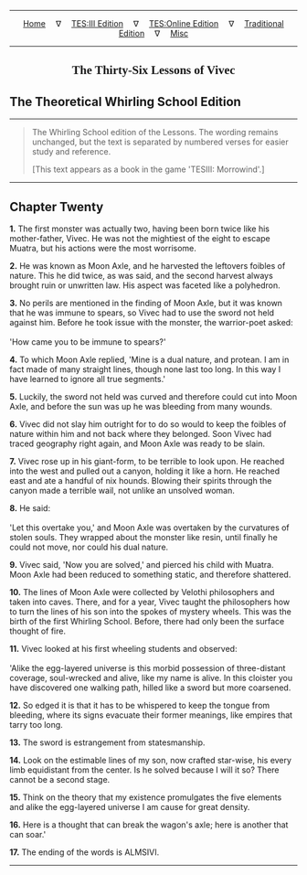 
---

<!-- Jekyll Page Links -->

<center>
<a href="../../../../../index.html">Home</a>
&emsp;&nabla;&emsp;
<a href="../../../../index-tes3.html">TES:III Edition</a>
&emsp;&nabla;&emsp;
<a href="../../../../index-teso.html">TES:Online Edition</a>
&emsp;&nabla;&emsp;
<a href="../../../../index-traditional.html">Traditional Edition</a>
&emsp;&nabla;&emsp;
<a href="../../../../index-misc.html">Misc</a>
</center>

<!-- Markdown Body Below: -->

---

<center>
<h2><span style="font-family:Georgia">The Thirty-Six Lessons of Vivec</span></h2>
</center>

## The Theoretical Whirling School Edition

---

> The Whirling School edition of the Lessons. The wording remains unchanged, but the text is separated by numbered verses for easier study and reference.
>
> \[This text appears as a book in the game 'TESIII: Morrowind'.\]

---

## Chapter Twenty

__1.__ The first monster was actually two, having been born twice like his mother-father, Vivec. He was not the mightiest of the eight to escape Muatra, but his actions were the most worrisome.

__2.__ He was known as Moon Axle, and he harvested the leftovers foibles of nature. This he did twice, as was said, and the second harvest always brought ruin or unwritten law. His aspect was faceted like a polyhedron.

__3.__ No perils are mentioned in the finding of Moon Axle, but it was known that he was immune to spears, so Vivec had to use the sword not held against him. Before he took issue with the monster, the warrior-poet asked:\
\
'How came you to be immune to spears?'

__4.__ To which Moon Axle replied, 'Mine is a dual nature, and protean. I am in fact made of many straight lines, though none last too long. In this way I have learned to ignore all true segments.'

__5.__ Luckily, the sword not held was curved and therefore could cut into Moon Axle, and before the sun was up he was bleeding from many wounds.

__6.__ Vivec did not slay him outright for to do so would to keep the foibles of nature within him and not back where they belonged. Soon Vivec had traced geography right again, and Moon Axle was ready to be slain.

__7.__ Vivec rose up in his giant-form, to be terrible to look upon. He reached into the west and pulled out a canyon, holding it like a horn. He reached east and ate a handful of nix hounds. Blowing their spirits through the canyon made a terrible wail, not unlike an unsolved woman.

__8.__ He said:\
\
'Let this overtake you,' and Moon Axle was overtaken by the curvatures of stolen souls. They wrapped about the monster like resin, until finally he could not move, nor could his dual nature.

__9.__ Vivec said, 'Now you are solved,' and pierced his child with Muatra. Moon Axle had been reduced to something static, and therefore shattered.

__10.__ The lines of Moon Axle were collected by Velothi philosophers and taken into caves. There, and for a year, Vivec taught the philosophers how to turn the lines of his son into the spokes of mystery wheels. This was the birth of the first Whirling School. Before, there had only been the surface thought of fire.

__11.__ Vivec looked at his first wheeling students and observed:\
\
'Alike the egg-layered universe is this morbid possession of three-distant coverage, soul-wrecked and alive, like my name is alive. In this cloister you have discovered one walking path, hilled like a sword but more coarsened.

__12.__ So edged it is that it has to be whispered to keep the tongue from bleeding, where its signs evacuate their former meanings, like empires that tarry too long.

__13.__ The sword is estrangement from statesmanship.

__14.__ Look on the estimable lines of my son, now crafted star-wise, his every limb equidistant from the center. Is he solved because I will it so? There cannot be a second stage.

__15.__ Think on the theory that my existence promulgates the five elements and alike the egg-layered universe I am cause for great density.

__16.__ Here is a thought that can break the wagon's axle; here is another that can soar.'

__17.__ The ending of the words is ALMSIVI.

---
